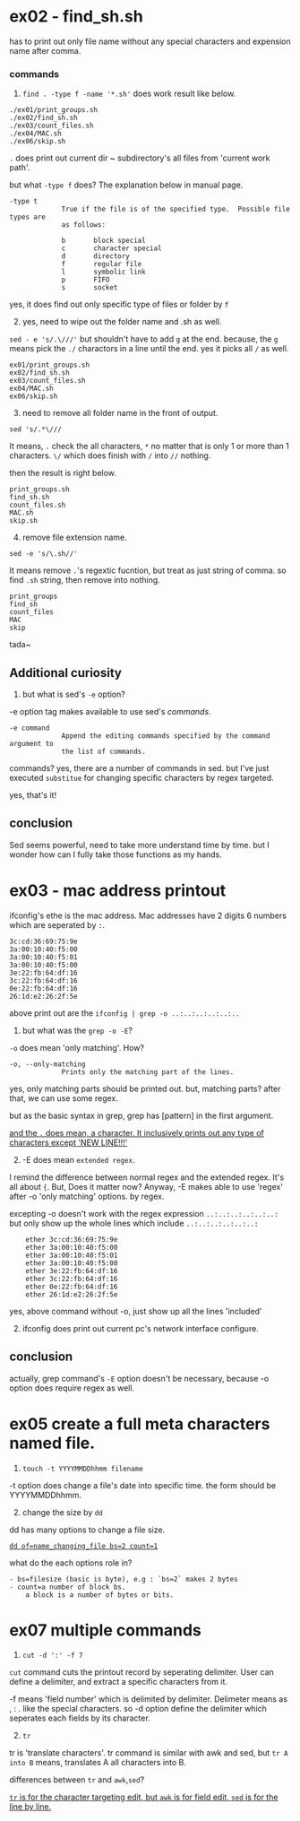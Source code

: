 # ex02 - find_sh.sh

has to print out only file name without any special characters and expension name after comma.

### commands

1. `find . -type f -name '*.sh'` does work result like below.

```
./ex01/print_groups.sh
./ex02/find_sh.sh
./ex03/count_files.sh
./ex04/MAC.sh
./ex06/skip.sh
```

`.` does print out current dir ~ subdirectory's all files from 'current work path'.


but what `-type f` does? The explanation below in manual page.
```
-type t
             True if the file is of the specified type.  Possible file types are
             as follows:

             b       block special
             c       character special
             d       directory
             f       regular file
             l       symbolic link
             p       FIFO
             s       socket
```
yes, it does find out only specific type of files or folder by `f`

2. yes, need to wipe out the folder name and .sh as well.

`sed - e 's/.\///'` but shouldn't have to add `g` at the end.
because, the `g` means pick the `./` charactors in a line until the end.
yes it picks all `/` as well.

```
ex01/print_groups.sh
ex02/find_sh.sh
ex03/count_files.sh
ex04/MAC.sh
ex06/skip.sh
```

3. need to remove all folder name in the front of output.

`sed 's/.*\///`

It means, `.` check the all characters, 
`*` no matter that is only 1 or more than 1 characters.
`\/` which does finish with `/`
into `//` nothing.

then the result is right below.
```
print_groups.sh
find_sh.sh
count_files.sh
MAC.sh
skip.sh
```

4. remove file extension name.

`sed -e 's/\.sh//'`

It means remove `.`'s regextic fucntion, but treat as just string of comma.
so find `.sh` string, 
then remove into nothing.

```
print_groups
find_sh
count_files
MAC
skip
```

tada~

## Additional curiosity

1. but what is sed's `-e` option?

-e option tag makes available to use sed's *commands*.

```
-e command
             Append the editing commands specified by the command argument to
             the list of commands.
```

commands? 
yes, there are a number of commands in sed.
but I've just executed `substitue` for changing specific characters by regex targeted.

yes, that's it!

## conclusion

Sed seems powerful, need to take more understand time by time.
but I wonder how can I fully take those functions as my hands.


# ex03 - mac address printout

ifconfig's ethe is the mac address.
Mac addresses have 2 digits 6 numbers which are seperated by `:`.

```
3c:cd:36:69:75:9e
3a:00:10:40:f5:00
3a:00:10:40:f5:01
3a:00:10:40:f5:00
3e:22:fb:64:df:16
3c:22:fb:64:df:16
0e:22:fb:64:df:16
26:1d:e2:26:2f:5e
```

above print out are the `ifconfig | grep -o ..:..:..:..:..:..`

1. but what was the `grep -o -E`?

`-o` does mean 'only matching'. How? 

```
-o, --only-matching
             Prints only the matching part of the lines.
```

yes, only matching parts should be printed out.
but, matching parts? after that, we can use some regex.

but as the basic syntax in grep,
grep has [pattern] in the first argument.

[and the `.` does mean, a character. It inclusively prints out any type of characters except 'NEW LINE!!!']()

2. -E does mean `extended regex`.

I remind the difference between normal regex and the extended regex.
It's all about `{`.
But, Does it matter now?
Anyway, -E makes able to use 'regex' after -o 'only matching' options. by regex.

excepting -o doesn't work with the regex expression `..:..:..:..:..:..:` but only show up the whole lines which include `..:..:..:..:..:..:`

```
	ether 3c:cd:36:69:75:9e 
	ether 3a:00:10:40:f5:00 
	ether 3a:00:10:40:f5:01 
	ether 3a:00:10:40:f5:00 
	ether 3e:22:fb:64:df:16 
	ether 3c:22:fb:64:df:16 
	ether 0e:22:fb:64:df:16 
	ether 26:1d:e2:26:2f:5e 
```
yes, above command without -o, just show up all the lines 'included'




2. ifconfig does print out current pc's network interface configure.

## conclusion

actually, grep command's `-E` option doesn't be necessary, because -o option does require regex as well.


# ex05 create a full meta characters named file.

1. `touch -t YYYYMMDDhhmm filename`

-t option does change a file's date into specific time.
the form should be YYYYMMDDhhmm.


2. change the size by `dd`

dd has many options to change a file size.

[`dd of=name_changing_file bs=2 count=1`](https://stackoverflow.com/questions/139261/how-to-create-a-file-with-a-given-size-in-linux)

what do the each options role in?

	- bs=filesize (basic is byte), e.g : `bs=2` makes 2 bytes 
	- count=a number of block bs. 
		a block is a number of bytes or bits.



# ex07 multiple commands 

1. `cut -d ':' -f 7`

`cut` command cuts the printout record by seperating delimiter. User can define a delimiter, and extract a specific characters from it.

-f means 'field number' which is delimited by delimiter. Delimeter means as , : . like the special characters.
so -d option define the delimiter which seperates each fields by its character.

2. `tr`

tr is 'translate characters'. tr command is similar with awk and sed, but 
`tr A into B` means, translates A all characters into B. 

differences between `tr` and `awk`,`sed`?

[`tr` is for the character targeting edit, but `awk` is for field edit, `sed` is for the line by line.](https://unix.stackexchange.com/questions/427940/main-difference-between-tr-translate-to-sed-and-awk#:~:text=tr%20works%20on%20characters%20(changes,by%20setting%20FS%20and%20RS%20))




